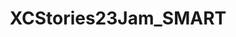 ---
title: XCStories23Jam_SMART
redirect_to: https://jamboard.google.com/d/1BSwMfLwo4qnpRESJ2R01JmOPkDYZCOLpoeH7efz9WZ0/edit?usp=share_link
redirect_from: 
  - /XCStories23Jam_SMART
  - /xcstories23jam_smart
---
